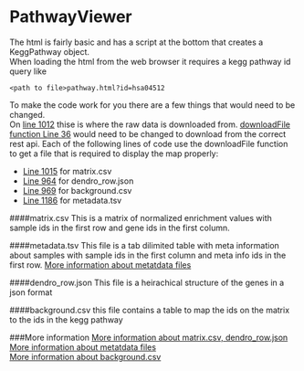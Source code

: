 # PathwayViewer

The html is fairly basic and has a script at the bottom that creates a KeggPathway object.  
When loading the html from the web browser it requires a kegg pathway id query like
```
<path to file>pathway.html?id=hsa04512
```
To make the code work for you there are a few things that would need to be changed.  
On [line 1012](js/kegg-pathway2.js#L1012-L1055) thise is where the raw data is downloaded from. [downloadFile function Line 36](js/kegg-pathway2.js#L36-L44) would need to be changed to download from the correct rest api. 
Each of the following lines of code use the downloadFile function to get a file that is required to display the map properly:
* [Line 1015](js/kegg-pathway2.js#L1015) for matrix.csv
* [Line 964](js/kegg-pathway2.js#L964) for dendro_row.json
* [Line 969](js/kegg-pathway2.js#L969) for background.csv
* [Line 1186](js/kegg-pathway2.js#L1186) for metadata.tsv

####matrix.csv
This is  a matrix of normalized enrichment values with sample ids in the first row and gene ids in the first column. 

####metadata.tsv
This file is a tab dilimited table with meta information about samples with sample ids in the first column and meta info ids in the first row. [More information about metatdata files](https://github.com/ActiveDataBio/adbio_tutorial/blob/master/tutorial_2_metadata.ipynb)

####dendro_row.json
This file is a heirachical structure of the genes in a json format

####background.csv
this file contains a table to map the ids on the matrix to the ids in the kegg pathway

###More information
[More information about matrix.csv, dendro_row.json](https://github.com/ActiveDataBio/adbio_tutorial/blob/master/tutorial_1_generate_rdata.ipynb)  
[More information about metatdata files](https://github.com/ActiveDataBio/adbio_tutorial/blob/master/tutorial_2_metadata.ipynb)  
[More information about background.csv](https://github.com/ActiveDataBio/adbio_tutorial/blob/master/background.md)  
